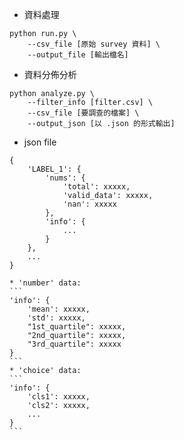 * 資料處理
```
python run.py \
    --csv_file [原始 survey 資料] \
    --output_file [輸出檔名] 
```
* 資料分佈分析
```
python analyze.py \
    --filter_info [filter.csv] \
    --csv_file [要調查的檔案] \
    --output_json [以 .json 的形式輸出]
```
* json file
```
{
    'LABEL_1': {
        'nums': {
            'total': xxxxx,
            'valid_data': xxxxx,
            'nan': xxxxx
        },
        'info': {
            ...
        }
    },
    ...
}
```

    * 'number' data:
    ```
    'info': {
        'mean': xxxxx,
        'std': xxxxx,
        "1st_quartile": xxxxx,
        "2nd_quartile": xxxxx,
        "3rd_quartile": xxxxx
    }
    ```
    * 'choice' data:
    ```
    'info': {
        'cls1': xxxxx,
        'cls2': xxxxx,
        ...
    }
    ```
